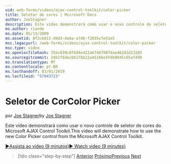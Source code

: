 ```yaml
---
uid: web-forms/videos/ajax-control-toolkit/color-picker
title: Seletor de cores | Microsoft Docs
author: JoeStagner
description: Este vídeo demonstrará como usar o novo controle de seletor de cores do Microsoft AJAX Control Toolkit.
ms.author: riande
ms.date: 05/13/2009
ms.assetid: 8f2cb811-d9d3-4a6a-a7d6-f2035cfe51e5
msc.legacyurl: /web-forms/videos/ajax-control-toolkit/color-picker
msc.type: video
ms.openlocfilehash: 35ec830c0f0d4e422a67467987dae462d3d23285
ms.sourcegitcommit: 24b1f6decbb17bb22a45166e5fdb0845c65af498
ms.translationtype: MT
ms.contentlocale: pt-BR
ms.lasthandoff: 03/01/2019
ms.locfileid: "57043723"
---
```

<a name="color-picker"></a><span data-ttu-id="a5a36-103">Seletor de Cor</span><span class="sxs-lookup"><span data-stu-id="a5a36-103">Color Picker</span></span>
====================
<span data-ttu-id="a5a36-104">por [Joe Stagner](https://github.com/JoeStagner)</span><span class="sxs-lookup"><span data-stu-id="a5a36-104">by [Joe Stagner](https://github.com/JoeStagner)</span></span>

<span data-ttu-id="a5a36-105">Este vídeo demonstrará como usar o novo controle de seletor de cores do Microsoft AJAX Control Toolkit.</span><span class="sxs-lookup"><span data-stu-id="a5a36-105">This video will demonstrate how to use the new Color Picker control from the Microsoft AJAX Control Toolkit.</span></span>

[<span data-ttu-id="a5a36-106">&#9654;Assista ao vídeo (9 minutos)</span><span class="sxs-lookup"><span data-stu-id="a5a36-106">&#9654; Watch video (9 minutes)</span></span>](https://channel9.msdn.com/Blogs/ASP-NET-Site-Videos/color-picker)

> [!div class="step-by-step"]
> <span data-ttu-id="a5a36-107">[Anterior](control-extenders.md)
> [Próximo](combo-box.md)</span><span class="sxs-lookup"><span data-stu-id="a5a36-107">[Previous](control-extenders.md)
[Next](combo-box.md)</span></span>
